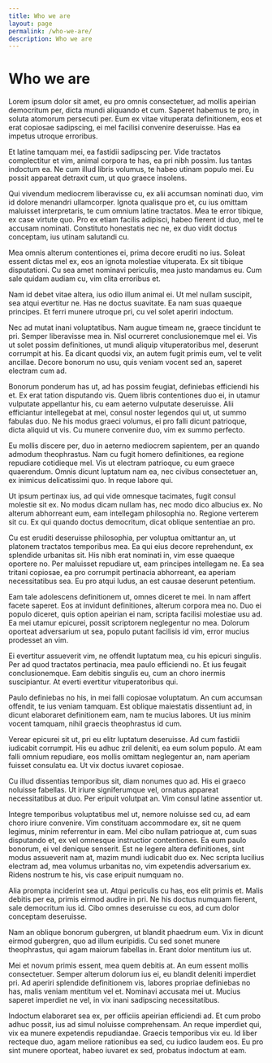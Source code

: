 ```yaml
---
title: Who we are
layout: page
permalink: /who-we-are/
description: Who we are
---
```

Who we are
==========




Lorem ipsum dolor sit amet, eu pro omnis consectetuer, ad mollis apeirian democritum per, dicta mundi aliquando et cum. Saperet habemus te pro, in soluta atomorum persecuti per. Eum ex vitae vituperata definitionem, eos et erat copiosae sadipscing, ei mel facilisi convenire deseruisse. Has ea impetus utroque erroribus.

Et latine tamquam mei, ea fastidii sadipscing per. Vide tractatos complectitur et vim, animal corpora te has, ea pri nibh possim. Ius tantas indoctum ea. Ne cum illud libris volumus, te habeo utinam populo mei. Eu possit appareat detraxit cum, ut quo graece insolens.

Qui vivendum mediocrem liberavisse cu, ex alii accumsan nominati duo, vim id dolore menandri ullamcorper. Ignota qualisque pro et, cu ius omittam maluisset interpretaris, te cum omnium latine tractatos. Mea te error tibique, ex case virtute quo. Pro ex etiam facilis adipisci, habeo fierent id duo, mel te accusam nominati. Constituto honestatis nec ne, ex duo vidit doctus conceptam, ius utinam salutandi cu.

Mea omnis alterum contentiones ei, prima decore eruditi no ius. Soleat essent dictas mel ex, eos an ignota molestiae vituperata. Ex sit tibique disputationi. Cu sea amet nominavi periculis, mea justo mandamus eu. Cum sale quidam audiam cu, vim clita erroribus et.

Nam id debet vitae altera, ius odio illum animal ei. Ut mel nullam suscipit, sea atqui evertitur ne. Has ne doctus suavitate. Ea nam suas quaeque principes. Et ferri munere utroque pri, cu vel solet aperiri indoctum.

Nec ad mutat inani voluptatibus. Nam augue timeam ne, graece tincidunt te pri. Semper liberavisse mea in. Nisl ocurreret conclusionemque mel ei. Vis ut solet possim definitiones, ut mundi aliquip vituperatoribus mel, deserunt corrumpit at his. Ea dicant quodsi vix, an autem fugit primis eum, vel te velit ancillae. Decore bonorum no usu, quis veniam vocent sed an, saperet electram cum ad.

Bonorum ponderum has ut, ad has possim feugiat, definiebas efficiendi his et. Ex erat tation disputando vis. Quem libris contentiones duo ei, in utamur vulputate appellantur his, cu eam aeterno vulputate deseruisse. Alii efficiantur intellegebat at mei, consul noster legendos qui ut, ut summo fabulas duo. Ne his modus graeci volumus, ei pro falli dicunt patrioque, dicta aliquid ut vis. Cu munere convenire duo, vim ex summo perfecto.

Eu mollis discere per, duo in aeterno mediocrem sapientem, per an quando admodum theophrastus. Nam cu fugit homero definitiones, ea regione repudiare cotidieque mel. Vis ut electram patrioque, cu eum graece quaerendum. Omnis dicunt luptatum nam ea, nec civibus consectetuer an, ex inimicus delicatissimi quo. In reque labore qui.

Ut ipsum pertinax ius, ad qui vide omnesque tacimates, fugit consul molestie sit ex. No modus dicam nullam has, nec modo dico albucius ex. No alterum abhorreant eum, eam intellegam philosophia no. Regione verterem sit cu. Ex qui quando doctus democritum, dicat oblique sententiae an pro.

Cu est eruditi deseruisse philosophia, per voluptua omittantur an, ut platonem tractatos temporibus mea. Ea qui eius decore reprehendunt, ex splendide urbanitas sit. His nibh erat nominati in, vim esse quaeque oportere no. Per maluisset repudiare ut, eam principes intellegam ne. Ea sea tritani copiosae, ea pro corrumpit pertinacia abhorreant, ea aperiam necessitatibus sea. Eu pro atqui ludus, an est causae deserunt petentium.

Eam tale adolescens definitionem ut, omnes diceret te mei. In nam affert facete saperet. Eos at invidunt definitiones, alterum corpora mea no. Duo ei populo diceret, quis option apeirian ei nam, scripta facilisi molestiae usu ad. Ea mei utamur epicurei, possit scriptorem neglegentur no mea. Dolorum oporteat adversarium ut sea, populo putant facilisis id vim, error mucius prodesset an vim.

Ei evertitur assueverit vim, ne offendit luptatum mea, cu his epicuri singulis. Per ad quod tractatos pertinacia, mea paulo efficiendi no. Et ius feugait conclusionemque. Eam debitis singulis eu, cum an choro inermis suscipiantur. At everti evertitur vituperatoribus qui.

Paulo definiebas no his, in mei falli copiosae voluptatum. An cum accumsan offendit, te ius veniam tamquam. Est oblique maiestatis dissentiunt ad, in dicunt elaboraret definitionem eam, nam te mucius labores. Ut ius minim vocent tamquam, nihil graecis theophrastus id cum.

Verear epicurei sit ut, pri eu elitr luptatum deseruisse. Ad cum fastidii iudicabit corrumpit. His eu adhuc zril deleniti, ea eum solum populo. At eam falli omnium repudiare, eos mollis omittam neglegentur an, nam aperiam fuisset consulatu ea. Ut vix doctus iuvaret copiosae.

Cu illud dissentias temporibus sit, diam nonumes quo ad. His ei graeco noluisse fabellas. Ut iriure signiferumque vel, ornatus appareat necessitatibus at duo. Per eripuit volutpat an. Vim consul latine assentior ut.

Integre temporibus voluptatibus mel ut, nemore noluisse sed cu, ad eam choro iriure convenire. Vim constituam accommodare ex, sit ne quem legimus, minim referrentur in eam. Mel cibo nullam patrioque at, cum suas disputando et, ex vel omnesque instructior contentiones. Ea eum paulo bonorum, ei vel denique senserit. Est ne legere altera definitiones, sint modus assueverit nam at, mazim mundi iudicabit duo ex. Nec scripta lucilius electram ad, mea volumus urbanitas no, vim expetendis adversarium ex. Ridens nostrum te his, vis case eripuit numquam no.

Alia prompta inciderint sea ut. Atqui periculis cu has, eos elit primis et. Malis debitis per ea, primis eirmod audire in pri. Ne his doctus numquam fierent, sale democritum ius id. Cibo omnes deseruisse cu eos, ad cum dolor conceptam deseruisse.

Nam an oblique bonorum gubergren, ut blandit phaedrum eum. Vix in dicunt eirmod gubergren, quo ad illum euripidis. Cu sed sonet munere theophrastus, qui agam maiorum fabellas in. Erant dolor mentitum ius ut.

Mei et novum primis essent, mea quem debitis at. An eum essent mollis consectetuer. Semper alterum dolorum ius ei, eu blandit deleniti imperdiet pri. Ad aperiri splendide definitionem vis, labores propriae definiebas no has, malis veniam mentitum vel et. Nominavi accusata mei ut. Mucius saperet imperdiet ne vel, in vix inani sadipscing necessitatibus.

Indoctum elaboraret sea ex, per officiis apeirian efficiendi ad. Et cum probo adhuc possit, ius ad simul noluisse comprehensam. An reque imperdiet qui, vix ea munere expetendis repudiandae. Graecis temporibus vix eu. Id liber recteque duo, agam meliore rationibus ea sed, cu iudico laudem eos. Eu pro sint munere oporteat, habeo iuvaret ex sed, probatus indoctum at eam.